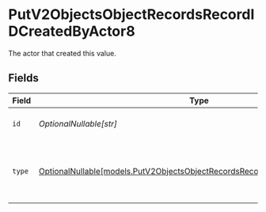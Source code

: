 # PutV2ObjectsObjectRecordsRecordIDCreatedByActor8

The actor that created this value.


## Fields

| Field                                                                                                                                              | Type                                                                                                                                               | Required                                                                                                                                           | Description                                                                                                                                        |
| -------------------------------------------------------------------------------------------------------------------------------------------------- | -------------------------------------------------------------------------------------------------------------------------------------------------- | -------------------------------------------------------------------------------------------------------------------------------------------------- | -------------------------------------------------------------------------------------------------------------------------------------------------- |
| `id`                                                                                                                                               | *OptionalNullable[str]*                                                                                                                            | :heavy_minus_sign:                                                                                                                                 | An ID to identify the actor.                                                                                                                       |
| `type`                                                                                                                                             | [OptionalNullable[models.PutV2ObjectsObjectRecordsRecordIDCreatedByActorType8]](../models/putv2objectsobjectrecordsrecordidcreatedbyactortype8.md) | :heavy_minus_sign:                                                                                                                                 | The type of actor. [Read more information on actor types here](/docs/actors).                                                                      |
